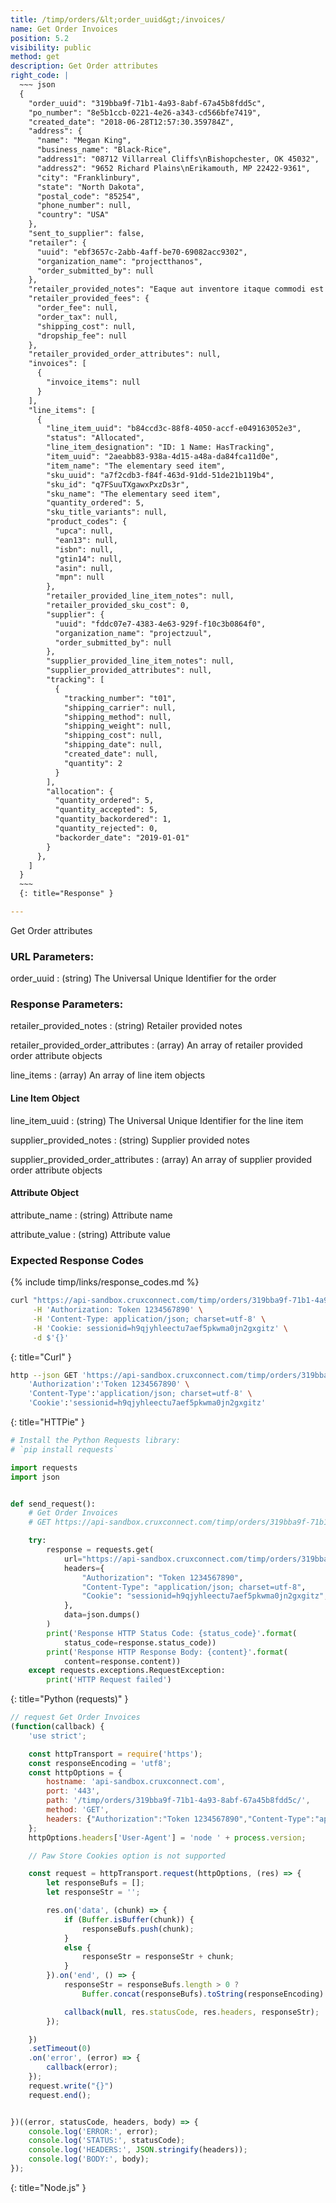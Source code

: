 ```yaml
---
title: /timp/orders/&lt;order_uuid&gt;/invoices/
name: Get Order Invoices
position: 5.2
visibility: public
method: get
description: Get Order attributes
right_code: |
  ~~~ json
  {
    "order_uuid": "319bba9f-71b1-4a93-8abf-67a45b8fdd5c",
    "po_number": "8e5b1ccb-0221-4e26-a343-cd566bfe7419",
    "created_date": "2018-06-28T12:57:30.359784Z",
    "address": {
      "name": "Megan King",
      "business_name": "Black-Rice",
      "address1": "08712 Villarreal Cliffs\nBishopchester, OK 45032",
      "address2": "9652 Richard Plains\nErikamouth, MP 22422-9361",
      "city": "Franklinbury",
      "state": "North Dakota",
      "postal_code": "85254",
      "phone_number": null,
      "country": "USA"
    },
    "sent_to_supplier": false,
    "retailer": {
      "uuid": "ebf3657c-2abb-4aff-be70-69082acc9302",
      "organization_name": "projectthanos",
      "order_submitted_by": null
    },
    "retailer_provided_notes": "Eaque aut inventore itaque commodi est quas laborum.",
    "retailer_provided_fees": {
      "order_fee": null,
      "order_tax": null,
      "shipping_cost": null,
      "dropship_fee": null
    },
    "retailer_provided_order_attributes": null,
    "invoices": [
      {
        "invoice_items": null
      }
    ],
    "line_items": [
      {
        "line_item_uuid": "b84ccd3c-88f8-4050-accf-e049163052e3",
        "status": "Allocated",
        "line_item_designation": "ID: 1 Name: HasTracking",
        "item_uuid": "2aeabb83-938a-4d15-a48a-da84fca11d0e",
        "item_name": "The elementary seed item",
        "sku_uuid": "a7f2cdb3-f84f-463d-91dd-51de21b119b4",
        "sku_id": "q7FSuuTXgawxPxzDs3r",
        "sku_name": "The elementary seed item",
        "quantity_ordered": 5,
        "sku_title_variants": null,
        "product_codes": {
          "upca": null,
          "ean13": null,
          "isbn": null,
          "gtin14": null,
          "asin": null,
          "mpn": null
        },
        "retailer_provided_line_item_notes": null,
        "retailer_provided_sku_cost": 0,
        "supplier": {
          "uuid": "fddc07e7-4383-4e63-929f-f10c3b0864f0",
          "organization_name": "projectzuul",
          "order_submitted_by": null
        },
        "supplier_provided_line_item_notes": null,
        "supplier_provided_attributes": null,
        "tracking": [
          {
            "tracking_number": "t01",
            "shipping_carrier": null,
            "shipping_method": null,
            "shipping_weight": null,
            "shipping_cost": null,
            "shipping_date": null,
            "created_date": null,
            "quantity": 2
          }
        ],
        "allocation": {
          "quantity_ordered": 5,
          "quantity_accepted": 5,
          "quantity_backordered": 1,
          "quantity_rejected": 0,
          "backorder_date": "2019-01-01"
        }
      },
    ]
  }
  ~~~
  {: title="Response" }

---
```

Get Order attributes

### URL Parameters:

order_uuid
: (string) The Universal Unique Identifier for the order


### Response Parameters:

retailer_provided_notes
: (string) Retailer provided notes

retailer_provided_order_attributes
: (array) An array of retailer provided order attribute objects

line_items
: (array) An array of line item objects


#### Line Item Object

line_item_uuid
: (string) The Universal Unique Identifier for the line item

supplier_provided_notes
: (string) Supplier provided notes

supplier_provided_order_attributes
: (array) An array of supplier provided order attribute objects


#### Attribute Object

attribute_name
: (string) Attribute name

attribute_value
: (string) Attribute value

### Expected Response Codes

{% include timp/links/response_codes.md %}


~~~ bash
curl "https://api-sandbox.cruxconnect.com/timp/orders/319bba9f-71b1-4a93-8abf-67a45b8fdd5c/" \
     -H 'Authorization: Token 1234567890' \
     -H 'Content-Type: application/json; charset=utf-8' \
     -H 'Cookie: sessionid=h9qjyhleectu7aef5pkwma0jn2gxgitz' \
     -d $'{}'

~~~
{: title="Curl" }

~~~ bash
http --json GET 'https://api-sandbox.cruxconnect.com/timp/orders/319bba9f-71b1-4a93-8abf-67a45b8fdd5c/' \
    'Authorization':'Token 1234567890' \
    'Content-Type':'application/json; charset=utf-8' \
    'Cookie':'sessionid=h9qjyhleectu7aef5pkwma0jn2gxgitz'


~~~
{: title="HTTPie" }

~~~ python
# Install the Python Requests library:
# `pip install requests`

import requests
import json


def send_request():
    # Get Order Invoices
    # GET https://api-sandbox.cruxconnect.com/timp/orders/319bba9f-71b1-4a93-8abf-67a45b8fdd5c/

    try:
        response = requests.get(
            url="https://api-sandbox.cruxconnect.com/timp/orders/319bba9f-71b1-4a93-8abf-67a45b8fdd5c/",
            headers={
                "Authorization": "Token 1234567890",
                "Content-Type": "application/json; charset=utf-8",
                "Cookie": "sessionid=h9qjyhleectu7aef5pkwma0jn2gxgitz",
            },
            data=json.dumps()
        )
        print('Response HTTP Status Code: {status_code}'.format(
            status_code=response.status_code))
        print('Response HTTP Response Body: {content}'.format(
            content=response.content))
    except requests.exceptions.RequestException:
        print('HTTP Request failed')

~~~
{: title="Python (requests)" }

~~~ javascript
// request Get Order Invoices
(function(callback) {
    'use strict';

    const httpTransport = require('https');
    const responseEncoding = 'utf8';
    const httpOptions = {
        hostname: 'api-sandbox.cruxconnect.com',
        port: '443',
        path: '/timp/orders/319bba9f-71b1-4a93-8abf-67a45b8fdd5c/',
        method: 'GET',
        headers: {"Authorization":"Token 1234567890","Content-Type":"application/json; charset=utf-8","Cookie":"sessionid=h9qjyhleectu7aef5pkwma0jn2gxgitz"}
    };
    httpOptions.headers['User-Agent'] = 'node ' + process.version;

    // Paw Store Cookies option is not supported

    const request = httpTransport.request(httpOptions, (res) => {
        let responseBufs = [];
        let responseStr = '';

        res.on('data', (chunk) => {
            if (Buffer.isBuffer(chunk)) {
                responseBufs.push(chunk);
            }
            else {
                responseStr = responseStr + chunk;
            }
        }).on('end', () => {
            responseStr = responseBufs.length > 0 ?
                Buffer.concat(responseBufs).toString(responseEncoding) : responseStr;

            callback(null, res.statusCode, res.headers, responseStr);
        });

    })
    .setTimeout(0)
    .on('error', (error) => {
        callback(error);
    });
    request.write("{}")
    request.end();


})((error, statusCode, headers, body) => {
    console.log('ERROR:', error);
    console.log('STATUS:', statusCode);
    console.log('HEADERS:', JSON.stringify(headers));
    console.log('BODY:', body);
});

~~~
{: title="Node.js" }
